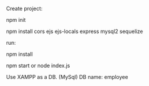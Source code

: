 Create project:

npm init

npm install cors ejs ejs-locals express mysql2 sequelize

run:

npm install

npm start or node index.js

Use XAMPP as a DB. (MySql)
DB name: employee
